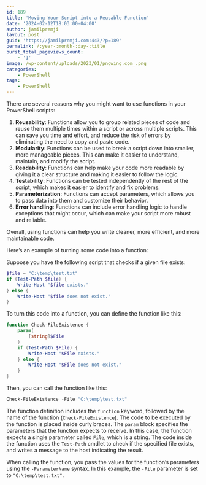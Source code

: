 ```yaml
---
id: 189
title: 'Moving Your Script into a Reusable Function'
date: '2024-02-12T18:03:00-04:00'
author: jamilpremji
layout: post
guid: 'https://jamilpremji.com:443/?p=189'
permalink: /:year-:month-:day-:title
burst_total_pageviews_count:
    - '1'
image: /wp-content/uploads/2023/01/pngwing.com_.png
categories:
    - PowerShell
tags:
    - PowerShell
---
```


There are several reasons why you might want to use functions in your PowerShell scripts:

1. **Reusability**: Functions allow you to group related pieces of code and reuse them multiple times within a script or across multiple scripts. This can save you time and effort, and reduce the risk of errors by eliminating the need to copy and paste code.
2. **Modularity**: Functions can be used to break a script down into smaller, more manageable pieces. This can make it easier to understand, maintain, and modify the script.
3. **Readability**: Functions can help make your code more readable by giving it a clear structure and making it easier to follow the logic.
4. **Testability**: Functions can be tested independently of the rest of the script, which makes it easier to identify and fix problems.
5. **Parameterization**: Functions can accept parameters, which allows you to pass data into them and customize their behavior.
6. **Error handling**: Functions can include error handling logic to handle exceptions that might occur, which can make your script more robust and reliable.

Overall, using functions can help you write cleaner, more efficient, and more maintainable code.

Here’s an example of turning some code into a function:

Suppose you have the following script that checks if a given file exists:

```powershell
$file = "C:\temp\test.txt"
if (Test-Path $file) {
    Write-Host "$file exists."
} else {
    Write-Host "$file does not exist."
}
```

To turn this code into a function, you can define the function like this:

```powershell
function Check-FileExistence {
    param(
        [string]$File
    )
    if (Test-Path $File) {
        Write-Host "$File exists."
    } else {
        Write-Host "$File does not exist."
    }
}

```

Then, you can call the function like this:

```powershell
Check-FileExistence -File "C:\temp\test.txt"
```

The function definition includes the `function` keyword, followed by the name of the function (`Check-FileExistence`). The code to be executed by the function is placed inside curly braces. The `param` block specifies the parameters that the function expects to receive. In this case, the function expects a single parameter called `File`, which is a string. The code inside the function uses the `Test-Path` cmdlet to check if the specified file exists, and writes a message to the host indicating the result.

When calling the function, you pass the values for the function’s parameters using the `-ParameterName` syntax. In this example, the `-File` parameter is set to `"C:\temp\test.txt"`.
